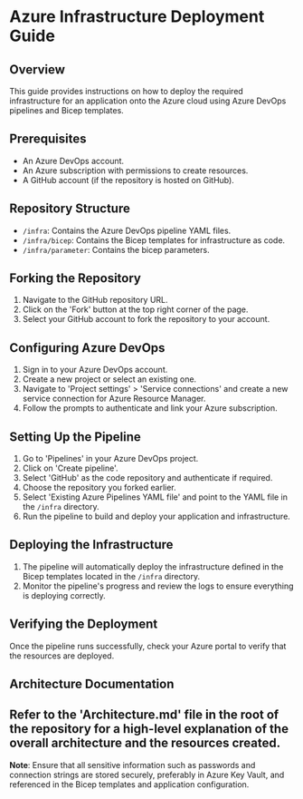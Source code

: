 # Azure Infrastructure Deployment Guide

## Overview
This guide provides instructions on how to deploy the required infrastructure for an application onto the Azure cloud using Azure DevOps pipelines and Bicep templates.

## Prerequisites
- An Azure DevOps account.
- An Azure subscription with permissions to create resources.
- A GitHub account (if the repository is hosted on GitHub).

## Repository Structure
- `/infra`: Contains the Azure DevOps pipeline YAML files.
- `/infra/bicep`: Contains the Bicep templates for infrastructure as code.
- `/infra/parameter`: Contains the bicep parameters.

## Forking the Repository
1. Navigate to the GitHub repository URL.
2. Click on the 'Fork' button at the top right corner of the page.
3. Select your GitHub account to fork the repository to your account.

## Configuring Azure DevOps
1. Sign in to your Azure DevOps account.
2. Create a new project or select an existing one.
3. Navigate to 'Project settings' > 'Service connections' and create a new service connection for Azure Resource Manager.
4. Follow the prompts to authenticate and link your Azure subscription.

## Setting Up the Pipeline
1. Go to 'Pipelines' in your Azure DevOps project.
2. Click on 'Create pipeline'.
3. Select 'GitHub' as the code repository and authenticate if required.
4. Choose the repository you forked earlier.
5. Select 'Existing Azure Pipelines YAML file' and point to the YAML file in the `/infra` directory.
6. Run the pipeline to build and deploy your application and infrastructure.

## Deploying the Infrastructure
1. The pipeline will automatically deploy the infrastructure defined in the Bicep templates located in the `/infra` directory.
2. Monitor the pipeline's progress and review the logs to ensure everything is deploying correctly.

## Verifying the Deployment
 Once the pipeline runs successfully, check your Azure portal to verify that the resources are deployed.


## Architecture Documentation
Refer to the 'Architecture.md' file in the root of the repository for a high-level explanation of the overall architecture and the resources created.
--------------------------------------------------------------------------------------------------------------------------------------------------------------------

**Note**: Ensure that all sensitive information such as passwords and connection strings are stored securely, preferably in Azure Key Vault, and referenced in the Bicep templates and application configuration.

